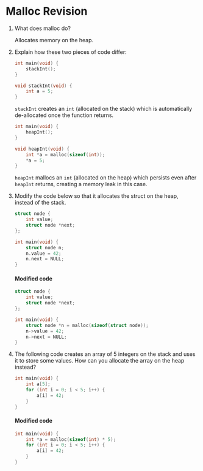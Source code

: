 # Malloc Revision

1.  What does malloc do?

    Allocates memory on the heap.

2.  Explain how these two pieces of code differ:

    ```c
    int main(void) {
        stackInt();
    }
    
    void stackInt(void) {
        int a = 5;
    }
    ```

    `stackInt` creates an `int` (allocated on the stack) which is automatically de-allocated once the function returns.

    ```c
    int main(void) {
        heapInt();
    }
    
    void heapInt(void) {
        int *a = malloc(sizeof(int));
        *a = 5;
    }
    ```

    `heapInt` mallocs an `int` (allocated on the heap) which persists even after `heapInt` returns, creating a memory leak in this case.

3.  Modify the code below so that it allocates the struct on the heap, instead of the stack.

    ```c
    struct node {
        int value;
        struct node *next;
    };
    
    int main(void) {
        struct node n;
        n.value = 42;
        n.next = NULL;
    }
    ```

    #### Modified code

    ```c
    struct node {
        int value;
        struct node *next;
    };
    
    int main(void) {
        struct node *n = malloc(sizeof(struct node));
        n->value = 42;
        n->next = NULL;
    }
    ```

4.  The following code creates an array of 5 integers on the stack and uses it to store some values. How can you allocate the array on the heap instead?

    ```c
    int main(void) {
        int a[5];
        for (int i = 0; i < 5; i++) {
            a[i] = 42;
        }
    }
    ```

    #### Modified code

    ```c
    int main(void) {
        int *a = malloc(sizeof(int) * 5);
        for (int i = 0; i < 5; i++) {
            a[i] = 42;
        }
    }
    ```

    

